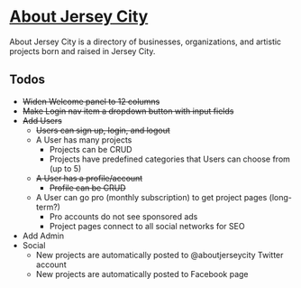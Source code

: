 # [About Jersey City](http://www.aboutjerseycity.com)

About Jersey City is a directory of businesses, organizations, and artistic projects born and raised in Jersey City.

## Todos

* <del>Widen Welcome panel to 12 columns</del>
* <del>Make Login nav item a dropdown button with input fields</del>
* <del>Add Users</del>
	* <del>Users can sign up, login, and logout</del>
	* A User has many projects
		* Projects can be CRUD
		* Projects have predefined categories that Users can choose from (up to 5)
	* <del>A User has a profile/account</del>
		* <del>Profile can be CRUD</del>
	* A User can go pro (monthly subscription) to get project pages (long-term?)
		* Pro accounts do not see sponsored ads
		* Project pages connect to all social networks for SEO
* Add Admin
* Social
	* New projects are automatically posted to @aboutjerseycity Twitter account
	* New projects are automatically posted to Facebook page